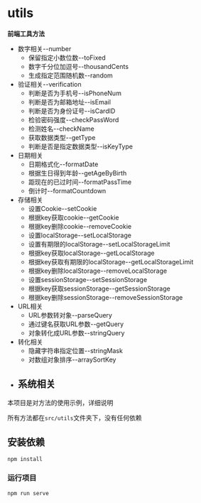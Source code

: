 # utils

**前端工具方法**

- 数字相关--number
  - 保留指定小数位数--toFixed
  - 数字千分位加逗号--thousandCents
  - 生成指定范围随机数--random
- 验证相关--verification
  - 判断是否为手机号--isPhoneNum
  - 判断是否为邮箱地址--isEmail
  - 判断是否为身份证号--isCardID
  - 检验密码强度--checkPassWord
  - 检测姓名--checkName
  - 获取数据类型--getType
  - 判断是否是指定数据类型--isKeyType
- 日期相关
  - 日期格式化--formatDate
  - 根据生日得到年龄--getAgeByBirth
  - 距现在的已过时间--formatPassTime
  - 倒计时--formatCountdown
- 存储相关
  - 设置Cookie--setCookie
  - 根据key获取cookie--getCookie
  - 根据key删除cookie--removeCookie
  - 设置localStorage--setLocalStorage
  - 设置有期限的localStorage--setLocalStorageLimit
  - 根据key获取localStorage--getLocalStorage
  - 根据key获取有期限的localStorage--getLocalStorageLimit
  - 根据key删除localStorage--removeLocalStorage
  - 设置sessionStorage--setSessionStorage
  - 根据key获取sessionStorage--getSessionStorage
  - 根据key删除sessionStorage--removeSessionStorage
- URL相关
  - URL参数转对象--parseQuery
  - 通过键名获取URL参数--getQuery
  - 对象转化成URL参数--stringQuery
- 转化相关
  - 隐藏字符串指定位置--stringMask
  - 对数组对象排序--arraySortKey
- 系统相关
  - 

本项目是对方法的使用示例，详细说明

所有方法都在`src/utils`文件夹下，没有任何依赖

## 安装依赖

```
npm install
```

### 运行项目
```
npm run serve
```
